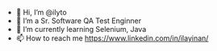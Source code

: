 - 👋 Hi, I’m @ilyto
- 👀 I’m a Sr. Software QA Test Enginner
- 🌱 I’m currently learning Selenium, Java
- 📫 How to reach me https://www.linkedin.com/in/ilayinan/

<!---
ILAYINN/ILAYINN is a ✨ special ✨ repository because its `README.md` (this file) appears on your GitHub profile.
You can click the Preview link to take a look at your changes.
--->
